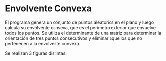 # Envolvente Convexa

El programa genera un conjunto de puntos aleatorios en el plano y luego calcula su envolvente convexa, 
que es el perímetro exterior que envuelve todos los puntos. Se utiliza el determinante de una matriz para determinar 
la orientación de tres puntos consecutivos y eliminar aquellos que no pertenecen a la envolvente convexa.

Se realizan 3 figuras distintas.
